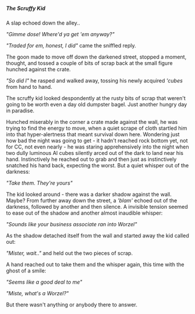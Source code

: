 ##### The Scruffy Kid

A slap echoed down the alley..

  _"Gimme dose! Where'd ya get 'em anyway?"_

 _"Traded for em, honest, I did"_ came the sniffled reply.

The goon made to move off down the darkened street, stopped a moment, thought, and
tossed a couple of bits of scrap back at the small figure hunched against the crate. 

  _"So did I"_ he rasped and walked away, tossing his newly acquired _'cubes_ from hand
  to hand.

The scruffy kid looked despondently at the rusty bits of scrap that weren't going to
be worth even a day old dumpster bagel. Just another hungry day in paradise. 

Hunched miserably in the corner a crate made against the wall, he was trying to find
the energy to  move, when a quiet scrape of cloth startled him into that hyper-alertness
that meant survival down here. Wondering just how bad the night was going to get - it
hadn't reached rock bottom yet, not for CC, not even nearly - he was staring 
apprehensively into the night when two dully luminous AI cubes silently arced out of 
the dark to land near his hand. Instinctively he reached out to grab and then just as
instinctively snatched his hand back, expecting the worst. But a quiet whisper out of
the darkness:

  _"Take them. They're yours"_

The kid looked around - there was a darker shadow against the wall. Maybe? From further
away down the street, a _'blam'_ echoed out of the darkness, followed by another and then silence. A invisible tension seemed to ease out of the shadow and another almost inaudible whisper:

  _"Sounds like your business associate ran into Worzel"_

As the shadow detached itself from the wall and started away the kid called out:

  _"Mister, wait.."_ and held out the two pieces of scrap.

A hand reached out to take them and the whisper again, this time with the ghost of
a smile:

  _"Seems like a good deal to me"_

  _"Miste, what's a Worzel?"_

But there wasn't anything or anybody there to answer.
